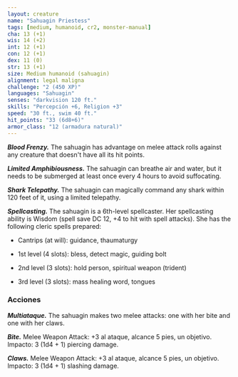 ```yaml
---
layout: creature
name: "Sahuagin Priestess"
tags: [medium, humanoid, cr2, monster-manual]
cha: 13 (+1)
wis: 14 (+2)
int: 12 (+1)
con: 12 (+1)
dex: 11 (0)
str: 13 (+1)
size: Medium humanoid (sahuagin)
alignment: legal maligna
challenge: "2 (450 XP)"
languages: "Sahuagin"
senses: "darkvision 120 ft."
skills: "Percepción +6, Religion +3"
speed: "30 ft., swim 40 ft."
hit_points: "33 (6d8+6)"
armor_class: "12 (armadura natural)"
---
```


***Blood Frenzy.*** The sahuagin has advantage on melee attack rolls against any creature that doesn't have all its hit points.

***Limited Amphibiousness.*** The sahuagin can breathe air and water, but it needs to be submerged at least once every 4 hours to avoid suffocating.

***Shark Telepathy.*** The sahuagin can magically command any shark within 120 feet of it, using a limited telepathy.

***Spellcasting.*** The sahuagin is a 6th-level spellcaster. Her spellcasting ability is Wisdom (spell save DC 12, +4 to hit with spell attacks). She has the following cleric spells prepared:

* Cantrips (at will): guidance, thaumaturgy

* 1st level (4 slots): bless, detect magic, guiding bolt

* 2nd level (3 slots): hold person, spiritual weapon (trident)

* 3rd level (3 slots): mass healing word, tongues

### Acciones

***Multiataque.*** The sahuagin makes two melee attacks: one with her bite and one with her claws.

***Bite.*** Melee Weapon Attack: +3 al ataque, alcance 5 pies, un objetivo. Impacto: 3 (1d4 + 1) piercing damage.

***Claws.*** Melee Weapon Attack: +3 al ataque, alcance 5 pies, un objetivo. Impacto: 3 (1d4 + 1) slashing damage.